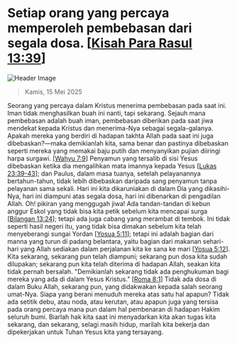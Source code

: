 
# Setiap orang yang percaya memperoleh pembebasan dari segala dosa. [[Kisah Para Rasul 13:39](http://alkitab.sabda.org/?Kisah%20Para%20Rasul%2013:39)]

![Header Image](https://alkitab.app/slice/sunrise.jpg)

> Kamis, 15 Mei 2025

Seorang yang percaya dalam Kristus menerima pembebasan pada saat ini. Iman tidak menghasilkan buah ini nanti, tapi sekarang. Sejauh mana pembebasan adalah buah iman, pembebasan diberikan pada saat jiwa mendekat kepada Kristus dan menerima-Nya sebagai segala-galanya. Apakah mereka yang berdiri di hadapan takhta Allah pada saat ini juga dibebaskan?—maka demikianlah kita, sama benar dan pastinya dibebaskan seperti mereka yang memakai baju putih dan menyanyikan pujian diiringi harpa surgawi. [[Wahyu 7:9](http://alkitab.sabda.org/?Wahyu%207:9)] Penyamun yang tersalib di sisi Yesus dibebaskan ketika dia mengalihkan mata imannya kepada Yesus [[Lukas 23:39-43](http://alkitab.sabda.org/?Lukas%2023:39-43)]; dan Paulus, dalam masa tuanya, setelah pelayanannya bertahun-tahun, tidak lebih dibebaskan daripada sang penyamun tanpa pelayanan sama sekali. Hari ini kita dikaruniakan di dalam Dia yang dikasihi-Nya, hari ini diampuni atas segala dosa, hari ini dibenarkan di pengadilan Allah. Oh! pikiran yang menggugah jiwa! Ada tandan-tandan di kebun anggur Eskol yang tidak bisa kita petik sebelum kita mencapai surga [[Bilangan 13:24](http://alkitab.sabda.org/?Bilangan%2013:24)]; tetapi ada juga cabang yang merambat di tembok. Ini tidak seperti hasil negeri itu, yang tidak bisa dimakan sebelum kita telah menyeberangi sungai Yordan [[Yosua 5:11](http://alkitab.sabda.org/?Yosua%205:11)]; tetapi ini adalah bagian dari manna yang turun di padang belantara, yaitu bagian dari makanan sehari-hari yang Allah sediakan dalam perjalanan kita ke sana ke mari [[Yosua 5:12](http://alkitab.sabda.org/?Yosua%205:12)]. Kita sekarang, sekarang pun telah diampuni; sekarang pun dosa kita sudah dilupakan; sekarang pun kita telah diterima di hadapan Allah, seakan kita tidak pernah bersalah. "Demikianlah sekarang tidak ada penghukuman bagi mereka yang ada di dalam Yesus Kristus." [[Roma 8:1](http://alkitab.sabda.org/?Roma%208:1)] Tidak ada dosa di dalam Buku Allah, sekarang pun, yang didakwakan kepada salah seorang umat-Nya. Siapa yang berani menuduh mereka atas satu hal apapun? Tidak ada setitik debu, atau noda, atau kerutan, atau apapun juga yang tersisa pada orang percaya mana pun dalam hal pembenaran di hadapan Hakim seluruh bumi. Biarlah hak kita saat ini menyadarkan kita akan tugas kita sekarang, dan sekarang, selagi masih hidup, marilah kita bekerja dan dipekerjakan untuk Tuhan Yesus kita yang tersayang.
    